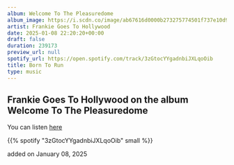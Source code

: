 ```yaml
---
album: Welcome To The Pleasuredome
album_image: https://i.scdn.co/image/ab67616d0000b273275774501f737e10d92adaca
artist: Frankie Goes To Hollywood
date: 2025-01-08 22:20:20+00:00
draft: false
duration: 239173
preview_url: null
spotify_url: https://open.spotify.com/track/3zGtocYYgadnbiJXLqoOib
title: Born To Run
type: music
---
```



## Frankie Goes To Hollywood on the album Welcome To The Pleasuredome

You can listen [here](https://open.spotify.com/track/3zGtocYYgadnbiJXLqoOib)

{{% spotify "3zGtocYYgadnbiJXLqoOib" small %}}

added on January 08, 2025